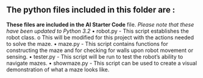 ## The python files included in this folder are :
__These files are included in the AI Starter Code__ file. 
*Please note that these have been updated to Python 3.2*
•	robot.py - This script establishes the robot class. 
o	This will be modified for this project with the actions needed to solve the maze.
•	maze.py - This script contains functions for constructing the maze and for checking for walls upon robot movement or sensing.
•	tester.py - This script will be run to test the robot’s ability to navigate mazes.
•	showmaze.py - This script can be used to create a visual demonstration of what a maze looks like.
